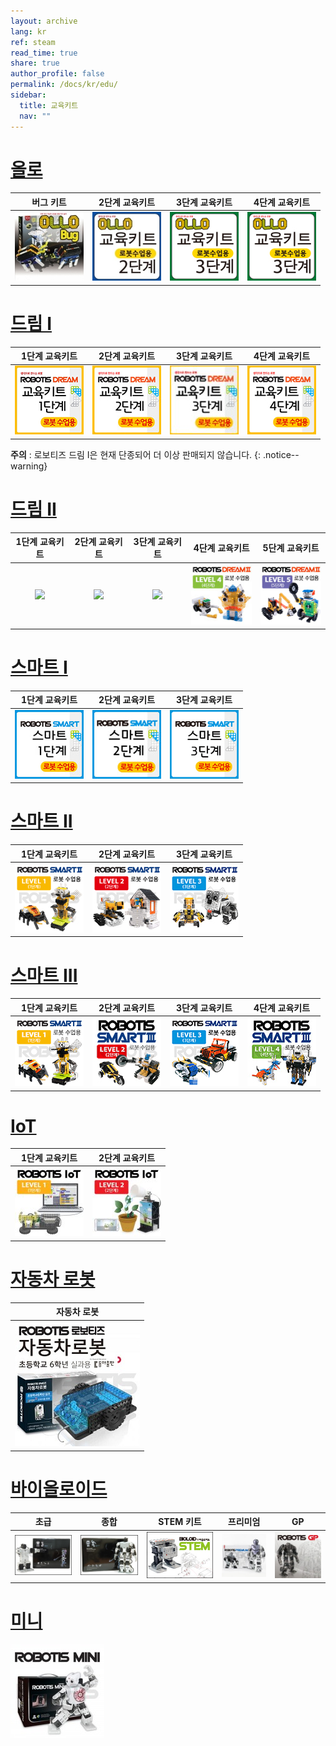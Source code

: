 ```yaml
---
layout: archive
lang: kr
ref: steam
read_time: true
share: true
author_profile: false
permalink: /docs/kr/edu/
sidebar:
  title: 교육키트
  nav: ""
---
```


# [올로](#올로)

|버그 키트|2단계 교육키트|3단계 교육키트|4단계 교육키트|
|:---:|:---:|:---:|:---:|
|[![](/assets/images/edu/ollo/bug_kit.jpg)](/docs/kr/edu/ollo/bugkit/) | [![](/assets/images/edu/ollo/edu_2nd.jpg)](/docs/kr/edu/ollo/explorer/) | [![](/assets/images/edu/ollo/edu_3rd.jpg)](/docs/kr/edu/ollo/inventor/)| [![](/assets/images/edu/ollo/edu_3rd.jpg)](/docs/kr/edu/ollo/ollo-4/)|

# [드림 I](#드림-i)

|1단계 교육키트|2단계 교육키트|3단계 교육키트|4단계 교육키트|
|:---:|:---:|:---:|:---:|
|[![](/assets/images/edu/dream/dream_l1.jpg)](/docs/kr/edu/dream/dream1-1/) | [![](/assets/images/edu/dream/dream_l2.jpg)](/docs/kr/edu/dream/dream1-2/) | [![](/assets/images/edu/dream/dream_l3.jpg)](/docs/kr/edu/dream/dream1-3/)| [![](/assets/images/edu/dream/dream_l4.jpg)](/docs/kr/edu/dream/dream1-4/)|

**주의** : 로보티즈 드림 I은 현재 단종되어 더 이상 판매되지 않습니다.
{: .notice--warning}

# [드림 II](#드림-ii)

|1단계 교육키트|2단계 교육키트|3단계 교육키트|4단계 교육키트|5단계 교육키트|
|:---:|:---:|:---:|:---:|:---:|
|[![](/assets/images/edu/dream/dream2/robotis_dreamⅡ_lv1_tn_110_kr.jpg)](/docs/kr/edu/dream/dream2-1/) | [![](/assets/images/edu/dream/dream2/robotis_dreamⅡ_lv2_tn_110_kr.jpg)](/docs/kr/edu/dream/dream2-2/) | [![](/assets/images/edu/dream/dream2/robotis_dreamⅡ_lv3_tn_110_kr.jpg)](/docs/kr/edu/dream/dream2-3/)| [![](/assets/images/edu/dream/dream2/robotis_dream2_lv4_tn_110_kr.jpg)](/docs/kr/edu/dream/dream2-4/)| [![](/assets/images/edu/dream/dream2/robotis_dream2_lv5_tn_110_kr.jpg)](/docs/kr/edu/dream/dream2-5/)|

# [스마트 I](#스마트-i)

|1단계 교육키트|2단계 교육키트|3단계 교육키트|
|:---:|:---:|:---:|
|[![](/assets/images/edu/smart/smart1_1.jpg)](/docs/kr/edu/smart/smart1-1/) | [![](/assets/images/edu/smart/smart1_2.jpg)](/docs/kr/edu/smart/smart1-2/) | [![](/assets/images/edu/smart/smart1_3.jpg)](/docs/kr/edu/smart/smart1-3/)|

# [스마트 II](#스마트-ii)

|1단계 교육키트|2단계 교육키트|3단계 교육키트|
|:---:|:---:|:---:|
|[![](/assets/images/edu/smart/smart2_1.jpg)](/docs/kr/edu/smart/smart2-1/) | [![](/assets/images/edu/smart/smart2_2.jpg)](/docs/kr/edu/smart/smart2-2/) | [![](/assets/images/edu/smart/smart2_3.jpg)](/docs/kr/edu/smart/smart2-3/)|

# [스마트 III](#스마트-iii)

|1단계 교육키트|2단계 교육키트|3단계 교육키트|4단계 교육키트|
|:---:|:---:|:---:|:---:|
|[![](/assets/images/edu/smart/smart3_1.jpg)](/docs/kr/edu/smart/smart3-1/) | [![](/assets/images/edu/smart/smart3_2.jpg)](/docs/kr/edu/smart/smart3-2/) |[![](/assets/images/edu/smart/smart3_3.jpg)](/docs/kr/edu/smart/smart3-3/) | [![](/assets/images/edu/smart/smart3_4.jpg)](/docs/kr/edu/smart/smart3-4/) |

# [IoT](#iot)

|1단계 교육키트|2단계 교육키트|
|:---:|:---:|
|[![](/assets/images/edu/iot/robotis_iot_level1_tn_kr.jpg)](/docs/kr/edu/iot/iot-1/) | [![](/assets/images/edu/iot/robotis_iot_level2_tn_kr.jpg)](/docs/kr/edu/iot/iot-2/) |

# [자동차 로봇](#자동차-로봇)

|자동차 로봇|
|:---:|
|[![](/assets/images/edu/car/car_robot_thumbnail.jpg)](/docs/kr/edu/car/) |


# [바이올로이드](#바이올로이드)

|초급|종합|STEM 키트|프리미엄|GP|
|:---:|:---:|:---:|:---:|:---:|
|[![](/assets/images/edu/bioloid/beginner_kit.jpg)](/docs/kr/edu/bioloid/beginner/) | [![](/assets/images/edu/bioloid/comprehensive_kit.jpg)](/docs/kr/edu/bioloid/comprehensive/) | [![](/assets/images/edu/bioloid/stem_kit.jpg)](/docs/kr/edu/bioloid/stem/)| [![](/assets/images/edu/bioloid/premium.jpg)](/docs/kr/edu/bioloid/premium/)| [![](/assets/images/edu/bioloid/gp.jpg)](/docs/kr/edu/bioloid/gp/)|

# [미니](#미니)

[![](/assets/images/edu/mini/mini.jpg)](/docs/kr/edu/mini/)
